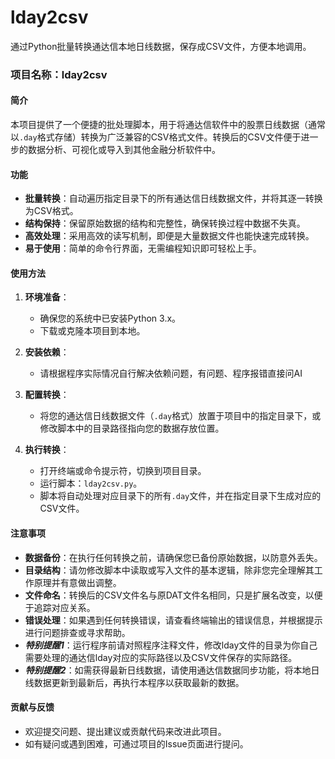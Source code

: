 # lday2csv
通过Python批量转换通达信本地日线数据，保存成CSV文件，方便本地调用。

### 项目名称：lday2csv

#### 简介

本项目提供了一个便捷的批处理脚本，用于将通达信软件中的股票日线数据（通常以`.day`格式存储）转换为广泛兼容的CSV格式文件。转换后的CSV文件便于进一步的数据分析、可视化或导入到其他金融分析软件中。

#### 功能

- **批量转换**：自动遍历指定目录下的所有通达信日线数据文件，并将其逐一转换为CSV格式。
- **结构保持**：保留原始数据的结构和完整性，确保转换过程中数据不失真。
- **高效处理**：采用高效的读写机制，即便是大量数据文件也能快速完成转换。
- **易于使用**：简单的命令行界面，无需编程知识即可轻松上手。

#### 使用方法

1. **环境准备**：
   - 确保您的系统中已安装Python 3.x。
   - 下载或克隆本项目到本地。

2. **安装依赖**：
   - 请根据程序实际情况自行解决依赖问题，有问题、程序报错直接问AI

3. **配置转换**：
   - 将您的通达信日线数据文件（`.day`格式）放置于项目中的指定目录下，或修改脚本中的目录路径指向您的数据存放位置。

4. **执行转换**：
   - 打开终端或命令提示符，切换到项目目录。
   - 运行脚本：`lday2csv.py`。
   - 脚本将自动处理对应目录下的所有`.day`文件，并在指定目录下生成对应的CSV文件。

#### 注意事项

- **数据备份**：在执行任何转换之前，请确保您已备份原始数据，以防意外丢失。
- **目录结构**：请勿修改脚本中读取或写入文件的基本逻辑，除非您完全理解其工作原理并有意做出调整。
- **文件命名**：转换后的CSV文件名与原DAT文件名相同，只是扩展名改变，以便于追踪对应关系。
- **错误处理**：如果遇到任何转换错误，请查看终端输出的错误信息，并根据提示进行问题排查或寻求帮助。
- ***特别提醒1***：运行程序前请对照程序注释文件，修改lday文件的目录为你自己需要处理的通达信lday对应的实际路径以及CSV文件保存的实际路径。
- ***特别提醒2***：如需获得最新日线数据，请使用通达信数据同步功能，将本地日线数据更新到最新后，再执行本程序以获取最新的数据。

#### 贡献与反馈

- 欢迎提交问题、提出建议或贡献代码来改进此项目。
- 如有疑问或遇到困难，可通过项目的Issue页面进行提问。
